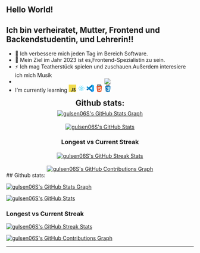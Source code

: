 <!-- Social Section -->
## Hello World!
## Ich bin verheiratet, Mutter, Frontend und Backendstudentin, und Lehrerin!!

- 🌱 Ich verbessere mich jeden Tag im Bereich Software.
- 🥅 Mein Ziel im Jahr 2023 ist es,Frontend-Spezialistin zu sein.
- ⚡ Ich mag Teatherstück spielen und zuschauen.Außerdem interesiere ich mich Musik
- <img align= "right" width= "240" src= "https://pa1.narvii.com/6580/8098c6e9207376889eeb0532d9f5a0723c4d73f5_hq.gif"/>
-  I’m currently learning <img height="20" src="https://raw.githubusercontent.com/github/explore/80688e429a7d4ef2fca1e82350fe8e3517d3494d/topics/javascript/javascript.png"></code>
<code><img height="20" src="https://raw.githubusercontent.com/github/explore/80688e429a7d4ef2fca1e82350fe8e3517d3494d/topics/react/react.png"></code>
<code><img height="20" src="https://raw.githubusercontent.com/github/explore/80688e429a7d4ef2fca1e82350fe8e3517d3494d/topics/visual-studio-code/visual-studio-code.png"></code>
<code><img height="20" src="https://raw.githubusercontent.com/github/explore/80688e429a7d4ef2fca1e82350fe8e3517d3494d/topics/html/html.png"></code>
<code><img height="20" src="https://raw.githubusercontent.com/github/explore/80688e429a7d4ef2fca1e82350fe8e3517d3494d/topics/css/css.png"></code>



  
<div align="center">
<h2 align="center" style="margin: 5px 10px;">Github stats:</h2> 

<a href="https://github.com/gulsen06S/gulsen06S">
  <img align="center" src="https://github-profile-summary-cards.vercel.app/api/cards/profile-details?username=gulsen06S&theme=gruvbox&hide_border=true)](https://github.com/gulsen06S" alt="gulsen06S's GitHub Stats Graph"/>
</a>
<br><br>
<a href="https://github.com/gulsen06S/gulsen06S">
  <img align="center" src="https://github-readme-stats.vercel.app/api?username=gulsen06S&count_private=true&show_icons=true&theme=gruvbox&hide_border=true&custom_title=gulsen06S%20V%27s%20Github%20Stats" alt="gulsen06S's GitHub Stats" />
</a>
<h3>Longest vs Current Streak </h3>
<a href="https://github.com/gulsen06S/gulsen06S">
  <img align="center" src="https://github-readme-streak-stats.herokuapp.com/?user=gulsen06S&theme=gruvbox" alt="gulsen06S's GitHub Streak Stats"/>
</a>
<br><br>
<a href="https://github.com/gulsen06S/gulsen06S">
  <img align="center" src="https://activity-graph.herokuapp.com/graph?username=gulsen06S&theme=gruvbox&hide_border=true&custom_title=Contribution%20Graph" alt="gulsen06S's GitHub Contributions Graph"/>
</a>
</div>
## Github stats:

[![gulsen06S's GitHub Stats Graph](https://github-profile-summary-cards.vercel.app/api/cards/profile-details?username=gulsen06S&theme=gruvbox&hide_border=true)](https://github.com/gulsen06S)

[![gulsen06S's GitHub Stats](https://github-readme-stats.vercel.app/api?username=gulsen06S&count_private=true&show_icons=true&theme=gruvbox&hide_border=true&custom_title=gulsen06S%20V%27s%20Github%20Stats)](https://github.com/gulsen06S)

### Longest vs Current Streak

[![gulsen06S's GitHub Streak Stats](https://github-readme-streak-stats.herokuapp.com/?user=gulsen06S&theme=gruvbox)](https://github.com/gulsen06S)

[![gulsen06S's GitHub Contributions Graph](https://activity-graph.herokuapp.com/graph?username=gulsen06S&theme=gruvbox&hide_border=true&custom_title=Contribution%20Graph)](https://github.com/gulsen06S)



---
